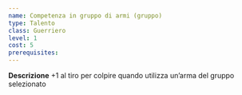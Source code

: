 ```yaml
---
name: Competenza in gruppo di armi (gruppo)
type: Talento
class: Guerriero
level: 1
cost: 5
prerequisites: 
---
```


**Descrizione**
+1 al tiro per colpire quando utilizza un’arma del gruppo selezionato